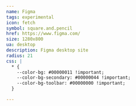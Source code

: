 ```yaml
---
name: Figma
tags: experimental
icon: fetch 
symbol: square.and.pencil
href: https://www.figma.com/
size: 1280x800
ua: desktop
description: Figma desktop site
radius: 21
css: |
  * {
    --color-bg: #00000011 !important;
    --color-bg-secondary: #00000044 !important;
    --color-bg-toolbar: #00000000 !important;
  }

---
```

